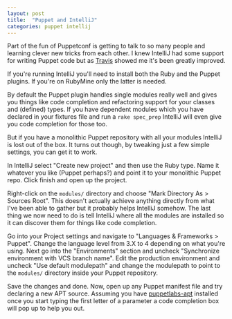 ```yaml
---
layout: post
title:  "Puppet and IntelliJ"
categories: puppet intellij
---
```


Part of the fun of Puppetconf is getting to talk to so many people and
learning clever new tricks from each other. I knew IntelliJ had some
support for writing Puppet code but as [Travis](https://twitter.com/tefields)
showed me it's been greatly improved.

If you're running IntelliJ you'll need to install both the Ruby and the
Puppet plugins. If you're on RubyMine only the latter is needed.

By default the Puppet plugin handles single modules really well and
gives you things like code completion and refactoring support for your
classes and (defined) types. If you have dependent modules which you
have declared in your fixtures file and run a `rake spec_prep` IntelliJ
will even give you code completion for those too.

But if you have a monolithic Puppet repository with all your modules
IntelliJ is lost out of the box. It turns out though, by tweaking just a
few simple settings, you can get it to work.

In IntelliJ select "Create new project" and then use the Ruby type. Name
it whatever you like (Puppet perhaps?) and point it to your monolithic
Puppet repo. Click finish and open up the project.

Right-click on the `modules/` directory and choose "Mark Directory As
&gt; Sources Root". This doesn't actually achieve anything directly from
what I've been able to gather but it probably helps IntelliJ somehow.
The last thing we now need to do is tell IntelliJ where all the modules
are installed so it can discover them for things like code completion.

Go into your Project settings and navigate to "Languages & Frameworks
&gt; Puppet". Change the language level from 3.X to 4 depending on what
you're using. Next go into the "Environments" section and uncheck
"Synchronize environment with VCS branch name". Edit the production
environment and uncheck "Use default modulepath" and change the
modulepath to point to the `modules/` directory inside your Puppet
repository.

Save the changes and done. Now, open up any Puppet manifest file and try
declaring a new APT source. Assuming you have
[puppetlabs-apt](https://forge.puppetlabs.com/puppetlabs/apt) installed
once you start typing the first letter of a parameter a code completion
box will pop up to help you out.
